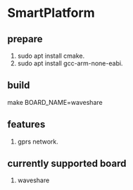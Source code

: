 # SmartPlatform

## prepare

1. sudo apt install cmake.
2. sudo apt install gcc-arm-none-eabi.

## build

make BOARD_NAME=waveshare

## features

1. gprs network.

## currently supported board

1. waveshare
